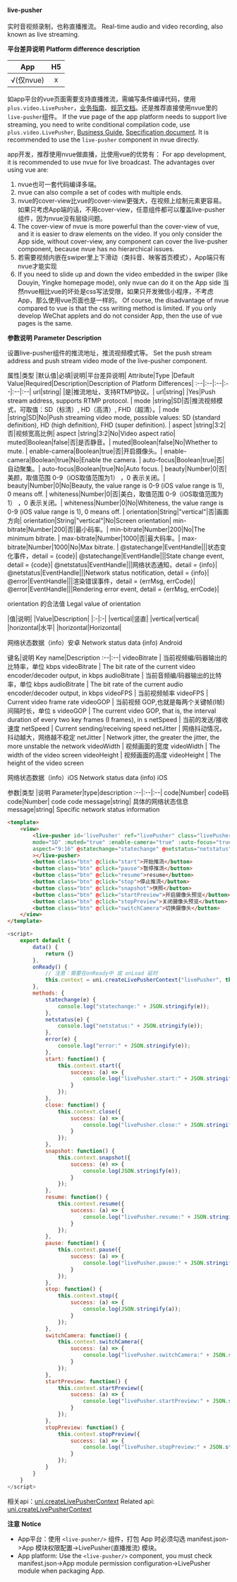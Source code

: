 #### live-pusher

实时音视频录制，也称直播推流。
Real-time audio and video recording, also known as live streaming.

**平台差异说明**
**Platform difference description**

|App|H5|
|:-:|:-:|
|√(仅nvue)|x|

如app平台的vue页面需要支持直播推流，需编写条件编译代码，使用 `plus.video.LivePusher`，[业务指南](https://ask.dcloud.net.cn/article/13416)、[规范文档](http://www.html5plus.org/doc/zh_cn/video.html#plus.video.LivePusher)。还是推荐直接使用nvue里的`live-pusher`组件。
If the vue page of the app platform needs to support live streaming, you need to write conditional compilation code, use `plus.video.LivePusher`, [Business Guide](https://ask.dcloud.net.cn/article/13416), [ Specification document](http://www.html5plus.org/doc/zh_cn/video.html#plus.video.LivePusher). It is recommended to use the `live-pusher` component in nvue directly.

app开发，推荐使用nvue做直播，比使用vue的优势有：
For app development, it is recommended to use nvue for live broadcast. The advantages over using vue are:
1. nvue也可一套代码编译多端。
1. nvue can also compile a set of codes with multiple ends.
2. nvue的cover-view比vue的cover-view更强大，在视频上绘制元素更容易。如果只考虑App端的话，不用cover-view，任意组件都可以覆盖live-pusher组件，因为nvue没有层级问题。
2. The cover-view of nvue is more powerful than the cover-view of vue, and it is easier to draw elements on the video. If you only consider the App side, without cover-view, any component can cover the live-pusher component, because nvue has no hierarchical issues.
3. 若需要视频内嵌在swiper里上下滑动（类抖音、映客首页模式），App端只有nvue才能实现
3. If you need to slide up and down the video embedded in the swiper (like Douyin, Yingke homepage mode), only nvue can do it on the App side
当然nvue相比vue的坏处是css写法受限，如果只开发微信小程序，不考虑App，那么使用vue页面也是一样的。
Of course, the disadvantage of nvue compared to vue is that the css writing method is limited. If you only develop WeChat applets and do not consider App, then the use of vue pages is the same.

**参数说明**
**Parameter Description**

设置live-pusher组件的推流地址，推流视频模式等。
Set the push stream address and push stream video mode of the live-pusher component.

属性|类型 |默认值|必填|说明|平台差异说明|
Attribute|Type |Default Value|Required|Description|Description of Platform Differences|
:--|:--|:--|:--|:--|:--|
url|string| |是|推流地址，支持RTMP协议。|
url|string| |Yes|Push stream address, supports RTMP protocol. |
mode |string|SD|否|推流视频模式，可取值：SD（标清）, HD（高清）, FHD（超清）。|
mode |string|SD|No|Push streaming video mode, possible values: SD (standard definition), HD (high definition), FHD (super definition). |
aspect |string|3:2|否|视频宽高比例|
aspect |string|3:2|No|Video aspect ratio|
muted|Boolean|false|否|是否静音。|
muted|Boolean|false|No|Whether to mute. |
enable-camera|Boolean|true|否|开启摄像头。|
enable-camera|Boolean|true|No|Enable the camera. |
auto-focus|Boolean|true|否|自动聚集。|
auto-focus|Boolean|true|No|Auto focus. |
beauty|Number|0|否|美颜，取值范围 0-9（iOS取值范围为1） ，0 表示关闭。|
beauty|Number|0|No|Beauty, the value range is 0-9 (iOS value range is 1), 0 means off. |
whiteness|Number|0|否|美白，取值范围 0-9（iOS取值范围为1） ，0 表示关闭。|
whiteness|Number|0|No|Whiteness, the value range is 0-9 (iOS value range is 1), 0 means off. |
orientation|String|"vertical"|否|画面方向|
orientation|String|"vertical"|No|Screen orientation|
min-bitrate|Number|200|否|最小码率。|
min-bitrate|Number|200|No|The minimum bitrate. |
max-bitrate|Number|1000|否|最大码率。|
max-bitrate|Number|1000|No|Max bitrate. |
@statechange|EventHandle|||状态变化事件，detail = {code}|
@statechange|EventHandle|||State change event, detail = {code}|
@netstatus|EventHandle|||网络状态通知，detail = {info}|
@netstatus|EventHandle|||Network status notification, detail = {info}|
@error|EventHandle|||渲染错误事件，detail = {errMsg, errCode}|
@error|EventHandle|||Rendering error event, detail = {errMsg, errCode}|


orientation 的合法值
Legal value of orientation

|值|说明|
|Value|Description|
|:-|:-|
|vertical|竖直|
|vertical|vertical|
|horizontal|水平|
|horizontal|Horizontal|


网络状态数据（info）安卓
Network status data (info) Android

键名|说明
Key name|Description
:--|:--|
videoBitrate | 当前视频编/码器输出的比特率，单位 kbps
videoBitrate | The bit rate of the current video encoder/decoder output, in kbps
audioBitrate | 当前音频编/码器输出的比特率，单位 kbps
audioBitrate | The bit rate of the current audio encoder/decoder output, in kbps
videoFPS | 当前视频帧率
videoFPS | Current video frame rate
videoGOP | 当前视频 GOP,也就是每两个关键帧(I帧)间隔时长，单位 s
videoGOP | The current video GOP, that is, the interval duration of every two key frames (I frames), in s
netSpeed | 当前的发送/接收速度
netSpeed | Current sending/receiving speed
netJitter | 网络抖动情况，抖动越大，网络越不稳定
netJitter | Network jitter, the greater the jitter, the more unstable the network
videoWidth | 视频画面的宽度
videoWidth | The width of the video screen
videoHeight | 视频画面的高度
videoHeight | The height of the video screen

网络状态数据（info）iOS
Network status data (info) iOS

参数|类型 |说明
Parameter|type|description
:--|:--|:--|
code|Number|  code码
code|Number| code code
message|string| 具体的网络状态信息
message|string| Specific network status information
```html
<template>
    <view>
        <live-pusher id='livePusher' ref="livePusher" class="livePusher" url=""
        mode="SD" :muted="true" :enable-camera="true" :auto-focus="true" :beauty="1" whiteness="2"
        aspect="9:16" @statechange="statechange" @netstatus="netstatus" @error = "error"
        ></live-pusher>
        <button class="btn" @click="start">开始推流</button>
        <button class="btn" @click="pause">暂停推流</button>
        <button class="btn" @click="resume">resume</button>
        <button class="btn" @click="stop">停止推流</button>
        <button class="btn" @click="snapshot">快照</button>
        <button class="btn" @click="startPreview">开启摄像头预览</button>
        <button class="btn" @click="stopPreview">关闭摄像头预览</button>
        <button class="btn" @click="switchCamera">切换摄像头</button>
    </view>
</template>
```

```javascript
<script>
    export default {
        data() {
			return {}
        },
        onReady() {
            // 注意：需要在onReady中 或 onLoad 延时
            this.context = uni.createLivePusherContext("livePusher", this);
        },
        methods: {
            statechange(e) {
                console.log("statechange:" + JSON.stringify(e));
            },
            netstatus(e) {
                console.log("netstatus:" + JSON.stringify(e));
            },
            error(e) {
                console.log("error:" + JSON.stringify(e));
            },
            start: function() {
                this.context.start({
                    success: (a) => {
                        console.log("livePusher.start:" + JSON.stringify(a));
                    }
                });
            },
            close: function() {
                this.context.close({
                    success: (a) => {
                        console.log("livePusher.close:" + JSON.stringify(a));
                    }
                });
            },
            snapshot: function() {
                this.context.snapshot({
                    success: (e) => {
                        console.log(JSON.stringify(e));
                    }
                });
            },
            resume: function() {
                this.context.resume({
                    success: (a) => {
                        console.log("livePusher.resume:" + JSON.stringify(a));
                    }
                });
            },
            pause: function() {
                this.context.pause({
                    success: (a) => {
                        console.log("livePusher.pause:" + JSON.stringify(a));
                    }
                });
            },
            stop: function() {
                this.context.stop({
                    success: (a) => {
                        console.log(JSON.stringify(a));
                    }
                });
            },
            switchCamera: function() {
                this.context.switchCamera({
                    success: (a) => {
                        console.log("livePusher.switchCamera:" + JSON.stringify(a));
                    }
                });
            },
            startPreview: function() {
                this.context.startPreview({
                    success: (a) => {
                        console.log("livePusher.startPreview:" + JSON.stringify(a));
                    }
                });
            },
            stopPreview: function() {
                this.context.stopPreview({
                    success: (a) => {
                        console.log("livePusher.stopPreview:" + JSON.stringify(a));
                    }
                });
            }
        }
    }
</script>
```

相关api：[uni.createLivePusherContext](/api/media/live-pusher-context?id=createLivePusherContext)
Related api: [uni.createLivePusherContext](/api/media/live-pusher-context?id=createLivePusherContext)



**注意**
**Notice**
* App平台：使用 `<live-pusher/>` 组件，打包 App 时必须勾选 manifest.json->App 模块权限配置->LivePusher(直播推流) 模块。
* App platform: Use the `<live-pusher/>` component, you must check manifest.json->App module permission configuration->LivePusher module when packaging App.